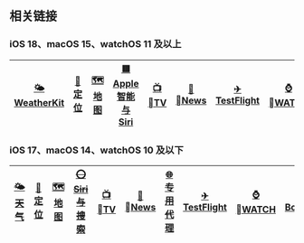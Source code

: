 ## 相关链接

### iOS 18、macOS 15、watchOS 11 及以上

| [🌤<br/>WeatherKit](/guide/Weather/weather-kit) | [📍<br/>定位](/guide/GeoServices/location) | [🗺️<br/>地图](/guide/GeoServices/maps) | [🟥<br/>Apple 智能与 Siri](/guide/Siri/apple-intelligence-and-siri) | [📺<br/>TV](/guide/apple-tv) | [📰<br/>News](/guide/apple-news) | [✈<br/>TestFlight](/guide/test-flight) | [⌚️<br/>WATCH](/guide/apple-watch) | [🧰<br/>BoxJs](/guide/box-js) |
| :--------------------------------------------: | :----------------------------------------: | :------------------------------------: | :-----------------------------------------------------------------: | :---------------------------: | :-------------------------------: | :------------------------------------: | :----------------------------------: | :---------------------------: |

### iOS 17、macOS 14、watchOS 10 及以下

| [~~🌤<br/>天气~~](/guide/Weather/weather) | [📍<br/>定位](./guide/GeoServices/location) | [🗺️<br/>地图](./guide/GeoServices/maps) | [~~⭕<br/>Siri 与搜索~~](/guide/Siri/siri-and-search) | [📺<br/>TV](/guide/apple-tv) | [📰<br/>News](/guide/apple-news) | [~~🌐<br/>专用代理~~](/guide/private-relay) | [✈<br/>TestFlight](/guide/test-flight) | [⌚️<br/>WATCH](/guide/apple-watch) | [🧰<br/>BoxJs](/guide/box-js) |
| :--------------------------------------: | :-----------------------------------------: | :-------------------------------------: | :---------------------------------------------------: | :---------------------------: | :-------------------------------: | :-----------------------------------------: | :------------------------------------: | :----------------------------------: | :---------------------------: |
